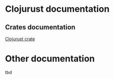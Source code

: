 # Clojurust documentation
## Crates documentation
[Clojurust crate](https://clojurust.github.io/clojurust.doc/clojurust/)

# Other documentation
tbd














